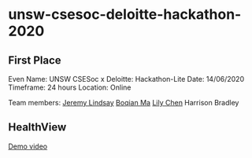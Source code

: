 # unsw-csesoc-deloitte-hackathon-2020
## First Place 
Even Name: UNSW CSESoc x Deloitte: Hackathon-Lite 
Date: 14/06/2020
Timeframe: 24 hours
Location: Online 

Team members:
[Jeremy Lindsay](https://www.linkedin.com/in/jnlindsay/)
[Boqian Ma](https://www.linkedin.com/in/boqian-m-059b9b11a/)
[Lily Chen](https://www.linkedin.com/in/lilychen2418/)
Harrison Bradley

## HealthView
[Demo video](https://www.youtube.com/watch?v=Dlsrb5YboRk&t=110s)
